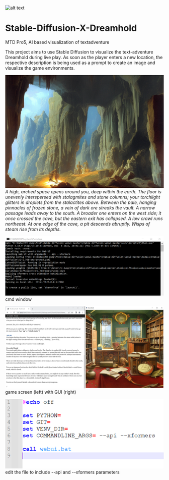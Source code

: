 ![alt text](https://github.com/Stefan356/Dreamhold-X-Stable-Diffusion/blob/main/sxd_logo.png "Logo Title Text 1")

# Stable-Diffusion-X-Dreamhold
MTD Pro5, AI based visualization of textadventure

This project aims to use Stable Diffusion to visualize the text-adventure Dreamhold during live play.
As soon as the player enters a new location, the respective description is being used as a prompt to create an image and visualize the game environments. 



![alt text](https://github.com/Stefan356/Stable-Diffusion-X-Dreamhold/blob/main/vaulting_cavern.png "Image generated from Dreamhold prompt")
*A high, arched space opens around you, deep within the earth. The floor is unevenly
interspersed with stalagmites and stone columns; your torchlight glitters in droplets from the
stalactites above. Between the pale, hanging pinnacles of frozen stone, a vein of dark ore
streaks the vault.
A narrow passage leads away to the south. A broader one enters on the west side; it once
crossed the cave, but the eastern exit has collapsed. A low crawl runs northeast. At one edge of
the cave, a pit descends abruptly. Wisps of steam rise from its depths.*

![alt text](https://github.com/Stefan356/Stable-Diffusion-X-Dreamhold/blob/main/cmd.PNG "cmd window")
cmd window

![alt text](https://github.com/Stefan356/Stable-Diffusion-X-Dreamhold/blob/main/game_screen.PNG "game screen with GUI")
game screen (left) with GUI (right)

![alt text](https://github.com/Stefan356/Stable-Diffusion-X-Dreamhold/blob/main/webui-user.PNG "webui-user.bat")
edit the file to include --api and --xformers parameters
